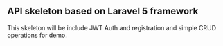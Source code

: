 ## API skeleton based on Laravel 5 framework

This skeleton will be include JWT Auth and registration and simple CRUD operations for demo.

